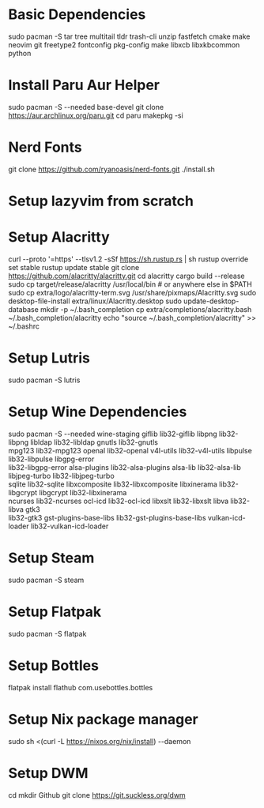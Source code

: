 # Basic Dependencies
sudo pacman -S tar tree multitail tldr trash-cli unzip fastfetch cmake make neovim git freetype2 fontconfig pkg-config make libxcb libxkbcommon python

# Install Paru Aur Helper
sudo pacman -S --needed base-devel
git clone https://aur.archlinux.org/paru.git
cd paru
makepkg -si

# Nerd Fonts
git clone https://github.com/ryanoasis/nerd-fonts.git
./install.sh

# Setup lazyvim from scratch

# Setup Alacritty
curl --proto '=https' --tlsv1.2 -sSf https://sh.rustup.rs | sh
rustup override set stable
rustup update stable
git clone https://github.com/alacritty/alacritty.git
cd alacritty
cargo build --release
sudo cp target/release/alacritty /usr/local/bin # or anywhere else in $PATH
sudo cp extra/logo/alacritty-term.svg /usr/share/pixmaps/Alacritty.svg
sudo desktop-file-install extra/linux/Alacritty.desktop
sudo update-desktop-database
mkdir -p ~/.bash_completion
cp extra/completions/alacritty.bash ~/.bash_completion/alacritty
echo "source ~/.bash_completion/alacritty" >> ~/.bashrc

# Setup Lutris
sudo pacman -S lutris

# Setup Wine Dependencies
sudo pacman -S --needed wine-staging giflib lib32-giflib libpng lib32-libpng libldap lib32-libldap gnutls lib32-gnutls \
mpg123 lib32-mpg123 openal lib32-openal v4l-utils lib32-v4l-utils libpulse lib32-libpulse libgpg-error \
lib32-libgpg-error alsa-plugins lib32-alsa-plugins alsa-lib lib32-alsa-lib libjpeg-turbo lib32-libjpeg-turbo \
sqlite lib32-sqlite libxcomposite lib32-libxcomposite libxinerama lib32-libgcrypt libgcrypt lib32-libxinerama \
ncurses lib32-ncurses ocl-icd lib32-ocl-icd libxslt lib32-libxslt libva lib32-libva gtk3 \
lib32-gtk3 gst-plugins-base-libs lib32-gst-plugins-base-libs vulkan-icd-loader lib32-vulkan-icd-loader

# Setup Steam
sudo pacman -S steam

# Setup Flatpak
sudo pacman -S flatpak

# Setup Bottles
flatpak install flathub com.usebottles.bottles

# Setup Nix package manager
sudo sh <(curl -L https://nixos.org/nix/install) --daemon

# Setup DWM
cd
mkdir Github
git clone https://git.suckless.org/dwm